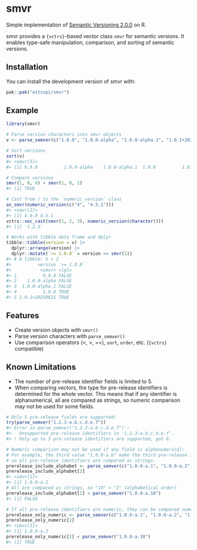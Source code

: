 
<!-- README.md is generated from README.Rmd. Please edit that file -->

# smvr

<!-- badges: start -->

<!-- badges: end -->

Simple implementation of [Semantic Versioning
2.0.0](https://semver.org/) on R.

smvr provides a `{vctrs}`-based vector class `smvr` for semantic
versions. It enables type-safe manipulation, comparison, and sorting of
semantic versions.

## Installation

You can install the development version of smvr with:

``` r
pak::pak("eitsupi/smvr")
```

## Example

``` r
library(smvr)

# Parse version characters into smvr objects
v <- parse_semver(c("1.0.0", "1.0.0-alpha", "1.0.0-alpha.1", "1.0.1+20250621", "0.9.0"))

# Sort versions
sort(v)
#> <smvr[5]>
#> [1] 0.9.0          1.0.0-alpha    1.0.0-alpha.1  1.0.0          1.0.1+20250621

# Compare versions
smvr(1, 0, 0) < smvr(1, 0, 1)
#> [1] TRUE

# Cast from / to the `numeric_version` class
as_smvr(numeric_version(c("4", "4.5.1")))
#> <smvr[2]>
#> [1] 4.0.0 4.5.1
vctrs::vec_cast(smvr(1, 2, 3), numeric_version(character()))
#> [1] '1.2.3'

# Works with tibble data frame and dplyr
tibble::tibble(version = v) |>
  dplyr::arrange(version) |>
  dplyr::mutate(`>= 1.0.0` = version >= smvr(1))
#> # A tibble: 5 × 2
#>          version `>= 1.0.0`
#>           <smvr> <lgl>     
#> 1          0.9.0 FALSE     
#> 2    1.0.0-alpha FALSE     
#> 3  1.0.0-alpha.1 FALSE     
#> 4          1.0.0 TRUE      
#> 5 1.0.1+20250621 TRUE
```

## Features

- Create version objects with `smvr()`
- Parse version characters with `parse_semver()`
- Use comparison operators (\<, \>, ==), `sort`, `order`, etc.
  (`{vctrs}` compatible)

## Known Limitations

- The number of pre-release identifier fields is limited to 5.
- When comparing vectors, the type for pre-release identifiers is
  determined for the whole vector. This means that if any identifier is
  alphanumerical, all are compared as strings, so numeric comparison may
  not be used for some fields.

``` r
# Only 5 pre-release fields are supported:
try(parse_semver("1.2.3-a.b.c.d.e.f"))
#> Error in parse_semver("1.2.3-a.b.c.d.e.f") : 
#>   Unsupported pre-release identifiers in '1.2.3-a.b.c.d.e.f'.
#> ! Only up to 5 pre-release identifiers are supported, got 6.

# Numeric comparison may not be used if any field is alphanumerical:
# For example, the third value "1.0.0-a.b" make the third pre-release identifier alphabetical,
# so all pre-release identifiers are compared as strings.
prerelease_include_alphabet <- parse_semver(c("1.0.0-a.1", "1.0.0-a.2", "1.0.0-a.b"))
prerelease_include_alphabet[2]
#> <smvr[1]>
#> [1] 1.0.0-a.2
# All are compared as strings, so "10" < "2" (alphabetical order)
prerelease_include_alphabet[2] < parse_semver("1.0.0-a.10")
#> [1] FALSE

# If all pre-release identifiers are numeric, they can be compared numerically:
prerelease_only_numeric <- parse_semver(c("1.0.0-a.1", "1.0.0-a.2", "1.0.0-a.3"))
prerelease_only_numeric[2]
#> <smvr[1]>
#> [1] 1.0.0-a.2
prerelease_only_numeric[2] < parse_semver("1.0.0-a.10")
#> [1] TRUE
```

